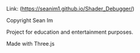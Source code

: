 Link: (https://seanim1.github.io/Shader_Debugger/)


Copyright Sean Im

Project for education and entertainment purposes.

Made with Three.js
